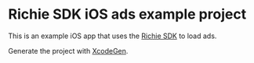 # Richie SDK iOS ads example project

This is an example iOS app that uses the [Richie SDK] to load ads.

Generate the project with [XcodeGen].

[Richie SDK]: https://richie.dev
[XcodeGen]: https://github.com/yonaskolb/XcodeGen

